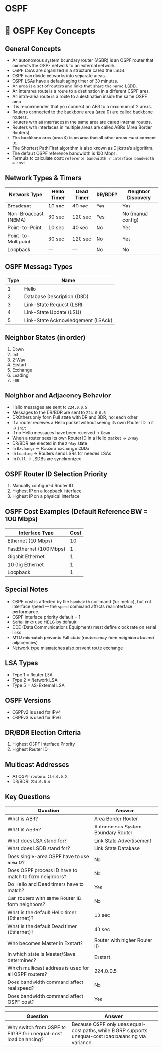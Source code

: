 # OSPF

# 🧠 OSPF Key Concepts

## General Concepts
- An autonomous system boundary router (ASBR) is an OSPF router that connects the OSPF network to an external network.
- OSPF LSAs are organized in a structure called the LSDB.
- OSPF can divide networks into separate areas.
- OSPF LSAs have a default aging timer of 30 minutes.
- An area is a set of routers and links that share the same LSDB.
- An interarea route is a route to a destination in a different OSPF area.
- An intra-area route is a route to a destination inside the same OSPF area.
- It is recommended that you connect an ABR to a maximum of 2 areas.
- Routers connected to the backbone area (area 0) are called backbone routers.
- Routers with all interfaces in the same area are called internal routers.
- Routers with interfaces in multiple areas are called ABRs (Area Border Routers).
- The backbone area (area 0) is an area that all other areas must connect to.
- The Shortest Path First algorithm is also known as Dijkstra's algorithm.
- The default OSPF reference bandwidth is 100 Mbps.
- Formula to calculate cost: `reference bandwidth / interface bandwidth = cost`

## Network Types & Timers

| Network Type        | Hello Timer | Dead Timer | DR/BDR? | Neighbor Discovery |
|---------------------|-------------|------------|---------|---------------------|
| Broadcast           | 10 sec      | 40 sec     | Yes     | Yes                 |
| Non-Broadcast (NBMA)| 30 sec      | 120 sec    | Yes     | No (manual config)  |
| Point-to-Point      | 10 sec      | 40 sec     | No      | Yes                 |
| Point-to-Multipoint | 30 sec      | 120 sec    | No      | Yes                 |
| Loopback            | —           | —          | No      | No                  |

## OSPF Message Types

| Type | Name                    |
|------|-------------------------|
| 1    | Hello                   |
| 2    | Database Description (DBD) |
| 3    | Link-State Request (LSR) |
| 4    | Link-State Update (LSU)  |
| 5    | Link-State Acknowledgement (LSAck) |

## Neighbor States (in order)
1. Down  
2. Init  
3. 2-Way  
4. Exstart  
5. Exchange  
6. Loading  
7. Full  

## Neighbor and Adjacency Behavior
- Hello messages are sent to `224.0.0.5`
- Messages to the DR/BDR are sent to `224.0.0.6`
- DROthers only form Full state with DR and BDR, not each other
- If a router receives a Hello packet without seeing its own Router ID in it → `Init`
- If no Hello messages have been received → `Down`
- When a router sees its own Router ID in a Hello packet → `2-Way`
- DR/BDR are elected in the `2-Way` state
- In `Exchange` → Routers exchange DBDs
- In `Loading` → Routers send LSRs for needed LSAs
- In `Full` → LSDBs are synchronized

## OSPF Router ID Selection Priority
1. Manually configured Router ID
2. Highest IP on a loopback interface
3. Highest IP on a physical interface

## OSPF Cost Examples (Default Reference BW = 100 Mbps)

| Interface Type     | Cost |
|--------------------|------|
| Ethernet (10 Mbps) | 10   |
| FastEthernet (100 Mbps) | 1 |
| Gigabit Ethernet   | 1    |
| 10 Gig Ethernet    | 1    |
| Loopback           | 1    |

## Special Notes
- OSPF cost is affected by the `bandwidth` command (for metric), but not interface speed — the `speed` command affects real interface performance.
- OSPF interface priority default = 1
- Serial links use HDLC by default
- DCE (Data Communications Equipment) must define clock rate on serial links
- MTU mismatch prevents Full state (routers may form neighbors but not adjacencies)
- Network type mismatches also prevent route exchange

## LSA Types
- Type 1 = Router LSA
- Type 2 = Network LSA
- Type 5 = AS-External LSA

## OSPF Versions
- OSPFv2 is used for IPv4
- OSPFv3 is used for IPv6

## DR/BDR Election Criteria
1. Highest OSPF Interface Priority
2. Highest Router ID

## Multicast Addresses
- All OSPF routers: `224.0.0.5`
- DR/BDR: `224.0.0.6`

## Key Questions

| Question                                                                 | Answer                                   |
|--------------------------------------------------------------------------|------------------------------------------|
| What is ABR?                                                             | Area Border Router                        |
| What is ASBR?                                                            | Autonomous System Boundary Router         |
| What does LSA stand for?                                                 | Link State Advertisement                  |
| What does LSDB stand for?                                                | Link State Database                       |
| Does single-area OSPF have to use area 0?                                | No                                        |
| Does OSPF process ID have to match to form neighbors?                    | No                                        |
| Do Hello and Dead timers have to match?                                  | Yes                                       |
| Can routers with same Router ID form neighbors?                          | No                                        |
| What is the default Hello timer (Ethernet)?                              | 10 sec                                    |
| What is the default Dead timer (Ethernet)?                               | 40 sec                                    |
| Who becomes Master in Exstart?                                           | Router with higher Router ID              |
| In which state is Master/Slave determined?                               | Exstart                                   |
| Which multicast address is used for all OSPF routers?                    | 224.0.0.5                                 |
| Does bandwidth command affect real speed?                                | No                                        |
| Does bandwidth command affect OSPF cost?                                 | Yes                                       |

| Question                                                  | Answer                                                                                         |
|-----------------------------------------------------------|------------------------------------------------------------------------------------------------|
| Why switch from OSPF to EIGRP for unequal-cost load balancing? | Because OSPF only uses equal-cost paths, while EIGRP supports unequal-cost load balancing via variance. |
